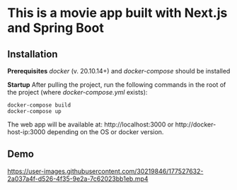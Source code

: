 # This is a movie app built with Next.js and Spring Boot

## Installation

**Prerequisites**
*docker* (v.  20.10.14+) and *docker-compose* should be installed

**Startup**
After pulling the project, run the following commands in the root of the project (where *docker-compose.yml* exists):

    docker-compose build
    docker-compose up

The web app will be available at:
http://localhost:3000 or http://docker-host-ip:3000
depending on the OS or docker version.


## Demo
https://user-images.githubusercontent.com/30219846/177527632-2a037a4f-d526-4f35-9e2a-7c62023bb1eb.mp4

